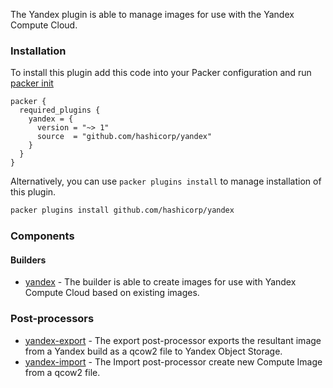 The Yandex plugin is able to manage images for use with the Yandex Compute Cloud.

### Installation
To install this plugin add this code into your Packer configuration and run [packer init](/packer/docs/commands/init)

```hcl
packer {
  required_plugins {
    yandex = {
      version = "~> 1"
      source  = "github.com/hashicorp/yandex"
    }
  }
}
```

Alternatively, you can use `packer plugins install` to manage installation of this plugin.

```sh
packer plugins install github.com/hashicorp/yandex
```

### Components
#### Builders

- [yandex](/packer/integrations/hashicorp/yandex/latest/components/builder/yandex) - The builder is able to create images for use with Yandex Compute Cloud based on existing images.

### Post-processors

- [yandex-export](/packer/integrations/hashicorp/yandex/latest/components/post-processor/yandex-export) - The export post-processor exports the resultant image from a Yandex 
  build as a qcow2 file to Yandex Object Storage.
- [yandex-import](/packer/integrations/hashicorp/yandex/latest/components/post-processor/yandex-import) - The Import post-processor create new Compute Image from a qcow2 file.

